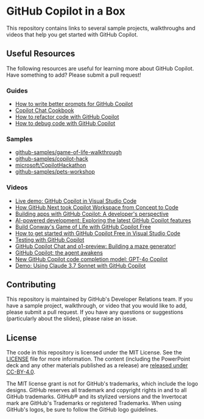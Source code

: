 # GitHub Copilot in a Box

This repository contains links to several sample projects, walkthroughs and videos that help you get started with GitHub Copilot.

## Useful Resources

The following resources are useful for learning more about GitHub Copilot. Have something to add? Please submit a pull request!

### Guides

- [How to write better prompts for GitHub Copilot](https://github.blog/developer-skills/github/how-to-write-better-prompts-for-github-copilot/)
- [Copilot Chat Cookbook](https://github.blog/developer-skills/github/how-to-write-better-prompts-for-github-copilot/)
- [How to refactor code with GitHub Copilot](https://github.blog/ai-and-ml/github-copilot/how-to-refactor-code-with-github-copilot/)
- [How to debug code with GitHub Copilot](https://github.blog/ai-and-ml/github-copilot/how-to-debug-code-with-github-copilot/)

### Samples

- [github-samples/game-of-life-walkthrough](https://docs.github.com/en/copilot/example-prompts-for-github-copilot-chat)
- [github-samples/copilot-hack](https://github.com/github-samples/copilot-hack)
- [microsoft/CopilotHackathon](https://github.com/microsoft/CopilotHackathon)
- [github-samples/pets-workshop](https://github.com/github-samples/pets-workshop)

### Videos

- [Live demo: GitHub Copilot in Visual Studio Code](https://www.youtube.com/watch?v=dSbv-1KGu2U)
- [How GitHub Next took Copilot Workspace from Concept to Code](https://www.youtube.com/watch?v=f3Yrms9r_n4)
- [Building apps with GitHub Copilot: A developer's perspective](https://www.youtube.com/watch?v=bsSAywnqptc)
- [AI-powered development: Exploring the latest GitHub Copilot features](https://www.youtube.com/watch?v=07mUcfiTpag)
- [Build Conway's Game of Life with GitHub Copilot Free](https://www.youtube.com/watch?v=pGV_T6g1hcU)
- [How to get started with GitHub Copilot Free in Visual Studio Code](https://www.youtube.com/watch?v=dMbOh114Vd4)
- [Testing with GitHub Copilot](https://www.youtube.com/watch?v=smdBqEu7fx4)
- [GitHub Copilot Chat and o1-preview: Building a maze generator!](https://www.youtube.com/watch?v=HxoCaobgg70)
- [GitHub Copilot: the agent awakens](https://www.youtube.com/watch?v=C95drFKy4ss)
- [New GitHub Copilot code completion model: GPT-4o Copilot](https://www.youtube.com/watch?v=Oi_O6SZZWPc)
- [Demo: Using Claude 3.7 Sonnet with GitHub Copilot](https://www.youtube.com/watch?v=LHVLyqc_WBM)

## Contributing

This repository is maintained by GitHub's Developer Relations team. If you have a sample project, walkthrough, or video that you would like to add, please submit a pull request. If you have any questions or suggestions (particularly about the slides), please raise an issue.

## License

The code in this repository is licensed under the MIT License. See the [LICENSE](LICENSE) file for more information. The content (including the PowerPoint deck and any other materials published as a release) are [released under CC-BY-4.0](https://creativecommons.org/licenses/by/4.0/).

The MIT license grant is not for GitHub's trademarks, which include the logo designs. GitHub reserves all trademark and copyright rights in and to all GitHub trademarks.  GitHub® and its stylized versions and the Invertocat mark are GitHub's Trademarks or registered Trademarks. When using GitHub's logos, be sure to follow the GitHub logo guidelines.
